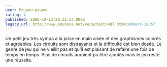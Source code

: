 ```yaml
---
user: Pouyou-pouyou
rating: 4
published: 2008-10-12T20:32:27.000Z
legacy_url: http://www.emunova.net/veda/test/487.htm#comment-10067
---
```

Un petit jeu très sympa à la prise en main aisée et des graphismes colorés et agréables. Les circuits sont distrayants et la difficulté est bien dosée. Le genre de jeu qui ne vieillit pas et qu'il est plaisant de refaire une fois de temps en temps. Plus de circuits auraient pu être ajoutés mais le jeu reste une réussite.